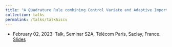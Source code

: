 ```yaml
---
title: "A Quadrature Rule combining Control Variate and Adaptive Importance Sampling"
collection: talks
permalink: /talks/talkAiscv
---
```

- February 02, 2023: Talk, Seminar S2A, Télécom Paris, Saclay, France. [Slides](https://remileluc.github.io/assets/main_aiscv.pdf)
